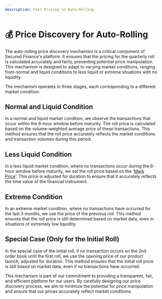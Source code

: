 ```yaml
---
description: Fair Pricing in Auto-Rolling
---
```


# 💰 Price Discovery for Auto-Rolling

The auto-rolling price discovery mechanism is a critical component of Secured Finance's platform. It ensures that the pricing for the quarterly roll is calculated accurately and fairly, preventing potential price manipulation. This mechanism is designed to adapt to varying market conditions, ranging from normal and liquid conditions to less liquid or extreme situations with no liquidity.

The mechanism operates in three stages, each corresponding to a different market condition:

## **Normal and Liquid Condition**

In a normal and liquid market condition, we observe the transactions that occur within the 6-hour window before maturity. The roll price is calculated based on the volume-weighted average price of these transactions. This method ensures that the roll price accurately reflects the market conditions and transaction volumes during this period.

## **Less Liquid Condition**

In a less liquid market condition, where no transactions occur during the 6-hour window before maturity, we set the roll price based on the '[Mark Price](../../protocol-security-and-safety/mark-to-market.md)'. This price is adjusted for duration to ensure that it accurately reflects the time value of the financial instrument.

## **Extreme Condition**

In an extreme market condition, where no transactions have occurred for the last 3 months, we use the price of the previous roll. This method ensures that the roll price is still determined based on market data, even in situations of extremely low liquidity.

## **Special Case (Only for the Initial Roll)**&#x20;

In the special case of the initial roll, if no transaction occurs on the 2nd order book until the first roll, we use the opening price of our product launch, adjusted for duration. This method ensures that the initial roll price is still based on market data, even if no transactions have occurred.



This mechanism is part of our commitment to providing a transparent, fair, and efficient platform for our users. By carefully designing our price discovery process, we aim to minimize the potential for price manipulation and ensure that our prices accurately reflect market conditions.

